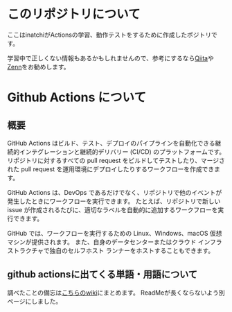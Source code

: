 # このリポジトリについて
ここはinatchiがActionsの学習、動作テストをするために作成したポジトリです。

学習中で正しくない情報もあるかもしれませんので、参考にするなら[Qiita](https://qiita.com/)や[Zenn](https://zenn.dev/)をお勧めします。

# Github Actions について
## 概要
GitHub Actions はビルド、テスト、デプロイのパイプラインを自動化できる継続的インテグレーションと継続的デリバリー (CI/CD) のプラットフォームです。
リポジトリに対するすべての pull request をビルドしてテストしたり、マージされた pull request を運用環境にデプロイしたりするワークフローを作成できます。

GitHub Actions は、DevOps であるだけでなく、リポジトリで他のイベントが発生したときにワークフローを実行できます。
たとえば、リポジトリで新しい issue が作成されるたびに、適切なラベルを自動的に追加するワークフローを実行できます。

GitHub では、ワークフローを実行するための Linux、Windows、macOS 仮想マシンが提供されます。
また、自身のデータセンターまたはクラウド インフラストラクチャで独自のセルフホスト ランナーをホストすることもできます。

## github actionsに出てくる単語・用語について
調べたことの備忘は[こちらのwiki](https://github.com/Tyumita/github_actions_learning/wiki/%E7%94%A8%E8%AA%9E%E8%AA%AC%E6%98%8E)にまとめます。
ReadMeが長くならないよう別ページにしました。
